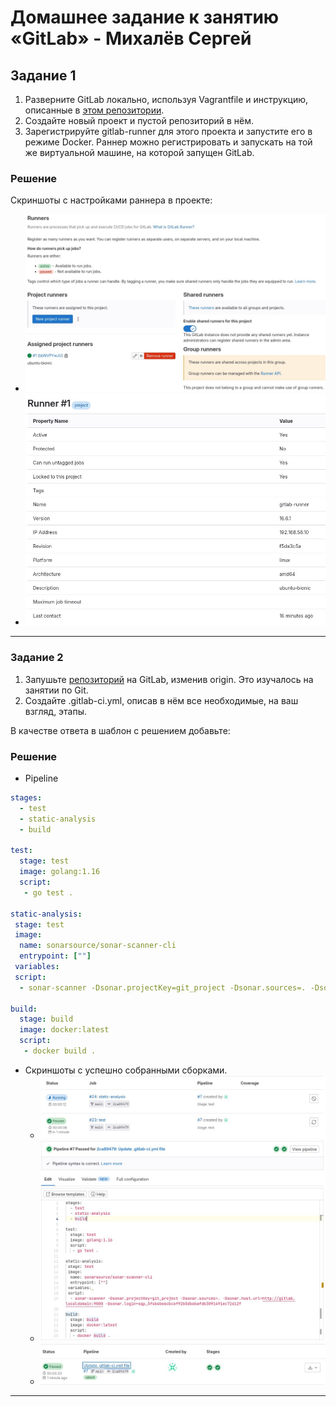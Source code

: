 # Домашнее задание к занятию «GitLab» - Михалёв Сергей

## Задание 1

1. Разверните GitLab локально, используя Vagrantfile и инструкцию, описанные в [этом репозитории](https://github.com/netology-code/sdvps-materials/tree/main/gitlab).
2. Создайте новый проект и пустой репозиторий в нём.
3. Зарегистрируйте gitlab-runner для этого проекта и запустите его в режиме Docker. Раннер можно регистрировать и запускать на той же виртуальной машине, на которой запущен GitLab.

### Решение
Скриншоты с настройками раннера в проекте:
* <img src="images/Task_1_2.jpg" alt="Task_1_2" width="500" height="auto">
* <img src="images/Task_1_1.jpg" alt="Task_1_1" width="500" height="auto">

---

### Задание 2

1. Запушьте [репозиторий](https://github.com/netology-code/sdvps-materials/tree/main/gitlab) на GitLab, изменив origin. Это изучалось на занятии по Git.
2. Создайте .gitlab-ci.yml, описав в нём все необходимые, на ваш взгляд, этапы.

В качестве ответа в шаблон с решением добавьте:

### Решение
- Pipeline

```yaml
stages:
  - test
  - static-analysis
  - build

test:
  stage: test
  image: golang:1.16
  script: 
   - go test .

static-analysis:
 stage: test
 image:
  name: sonarsource/sonar-scanner-cli
  entrypoint: [""]
 variables:
 script:
  - sonar-scanner -Dsonar.projectKey=git_project -Dsonar.sources=. -Dsonar.host.url=http://gitlab.localdomain:9000 -Dsonar.login=sqp_5f4b4be6cbc6f92b5db6bafdb3091491ec72612f

build:
  stage: build
  image: docker:latest
  script:
   - docker build .
```
- Cкриншоты с успешно собранными сборками.
   * <img src="images/Task_2_1_.jpg" alt="Task_1_2" width="500" height="auto">
   * <img src="images/Task_2_2_.jpg" alt="Task_2_2" width="500" height="auto">
   * <img src="images/Task_2_3_.jpg" alt="Task_2_3" width="500" height="auto">


---
